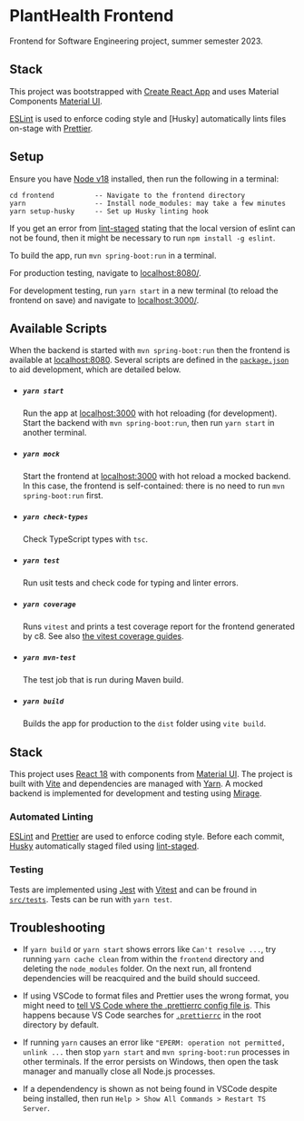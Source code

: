 # PlantHealth Frontend

Frontend for Software Engineering project, summer semester 2023.

## Stack

This project was bootstrapped with [Create React App](https://github.com/facebook/create-react-app) and uses Material Components [Material UI](https://mui.com/material-ui/getting-started/overview/).

[ESLint](https://eslint.org/docs/latest/) is used to enforce coding style and [Husky] automatically lints files on-stage with [Prettier](https://prettier.io/docs/en/index.html).

## Setup

Ensure you have [Node v18](https://nodejs.org/en/download/) installed, then run the following in a terminal:

```
cd frontend          -- Navigate to the frontend directory
yarn                 -- Install node_modules: may take a few minutes
yarn setup-husky     -- Set up Husky linting hook
```

If you get an error from [lint-staged](https://github.com/okonet/lint-staged) stating that the local version of eslint can not be found, then it might be necessary to run `npm install -g eslint`.

To build the app, run `mvn spring-boot:run` in a terminal.

For production testing, navigate to [localhost:8080/](http://localhost:8080/).

For development testing, run `yarn start` in a new terminal (to reload the frontend on save) and navigate to [localhost:3000/](http://localhost:3000/).

## Available Scripts

When the backend is started with `mvn spring-boot:run` then the frontend is available at [localhost:8080](http://localhost:8080). Several scripts are defined in the [`package.json`](package.json) to aid development, which are detailed below.

- ##### `yarn start`

  Run the app at [localhost:3000](http://localhost:3000) with hot reloading (for development). Start the backend with `mvn spring-boot:run`, then run `yarn start` in another terminal.

- ##### `yarn mock`

  Start the frontend at [localhost:3000](http://localhost:3000) with hot reload a mocked backend. In this case, the frontend is self-contained: there is no need to run `mvn spring-boot:run` first.

- ##### `yarn check-types`

  Check TypeScript types with `tsc`.

- ##### `yarn test`

  Run usit tests and check code for typing and linter errors.

- ##### `yarn coverage`

  Runs `vitest` and prints a test coverage report for the frontend generated by c8. See also [the vitest coverage guides](https://vitest.dev/guide/coverage.html).

- ##### `yarn mvn-test`

  The test job that is run during Maven build.

- ##### `yarn build`
  Builds the app for production to the `dist` folder using `vite build`.

## Stack

This project uses [React 18](https://react.dev/) with components from [Material UI](https://mui.com/material-ui/getting-started/overview/). The project is built with [Vite](https://vitejs.dev/) and dependencies are managed with [Yarn](https://yarnpkg.com/). A mocked backend is implemented for development and testing using [Mirage](https://miragejs.com/).

### Automated Linting

[ESLint](https://eslint.org/docs/latest/) and [Prettier](https://prettier.io/docs/en/index.html) are used to enforce coding style. Before each commit, [Husky](https://typicode.github.io/husky/#/) automatically staged filed using [lint-staged](https://github.com/okonet/lint-staged).

### Testing

Tests are implemented using [Jest](https://jestjs.io/docs/tutorial-react) with [Vitest](https://vitest.dev/) and can be fround in [`src/tests`](src/tests). Tests can be run with `yarn test`.

## Troubleshooting

- If `yarn build` or `yarn start` shows errors like `Can't resolve ...`, try running `yarn cache clean` from within the `frontend` directory and deleting the `node_modules` folder. On the next run, all frontend dependencies will be reacquired and the build should succeed.

- If using VSCode to format files and Prettier uses the wrong format, you might need to [tell VS Code where the .prettierrc config file is](https://marketplace.visualstudio.com/items?itemName=esbenp.prettier-vscode#configuring-default-options). This happens because VS Code searches for [`.prettierrc`](config/.prettierrc) in the root directory by default.

- If running `yarn` causes an error like `"EPERM: operation not permitted, unlink ...` then stop `yarn start` and `mvn spring-boot:run` processes in other terminals. If the error persists on Windows, then open the task manager and manually close all Node.js processes.

- If a dependendency is shown as not being found in VSCode despite being installed, then run `Help > Show All Commands > Restart TS Server`.
